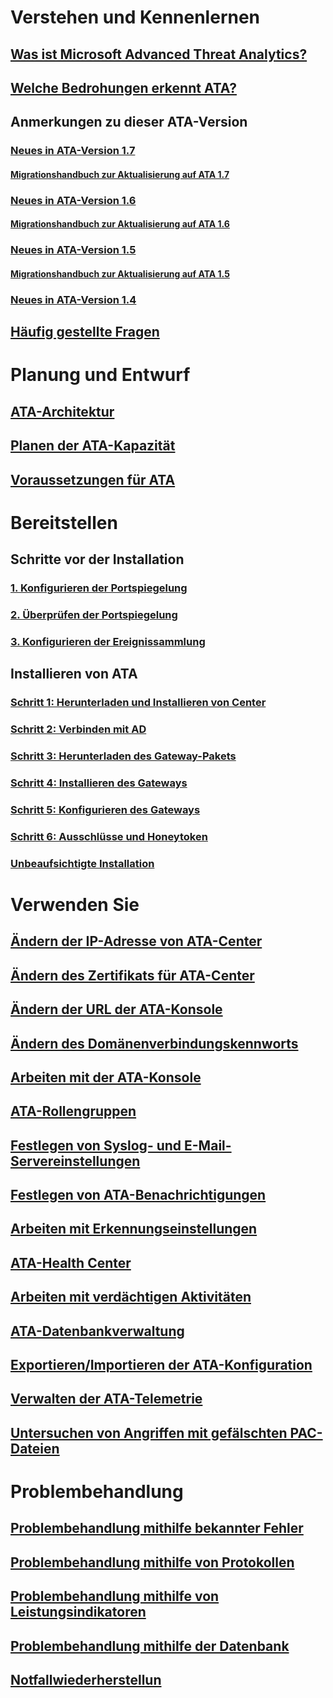 # Verstehen und Kennenlernen
## [Was ist Microsoft Advanced Threat Analytics?](/advanced-threat-analytics/understand-explore/what-is-ata)
## [Welche Bedrohungen erkennt ATA?](/advanced-threat-analytics/understand-explore/ata-threats)
## Anmerkungen zu dieser ATA-Version
### [Neues in ATA-Version 1.7](/advanced-threat-analytics/understand-explore/whats-new-version-1.7)
#### [Migrationshandbuch zur Aktualisierung auf ATA 1.7](/advanced-threat-analytics/understand-explore/ata-update-1.7-migration-guide)
### [Neues in ATA-Version 1.6](/advanced-threat-analytics/understand-explore/whats-new-version-1.6)
#### [Migrationshandbuch zur Aktualisierung auf ATA 1.6](/advanced-threat-analytics/understand-explore/ata-update-1.6-migration-guide)
### [Neues in ATA-Version 1.5](/advanced-threat-analytics/understand-explore/whats-new-version-1.5)
#### [Migrationshandbuch zur Aktualisierung auf ATA 1.5](/advanced-threat-analytics/understand-explore/ata-update-1.5-migration-guide)
### [Neues in ATA-Version 1.4](/advanced-threat-analytics/understand-explore/whats-new-version-1.4)
## [Häufig gestellte Fragen](/advanced-threat-analytics/understand-explore/ata-technical-faq)
# Planung und Entwurf
## [ATA-Architektur](/advanced-threat-analytics/plan-design/ata-architecture)
## [Planen der ATA-Kapazität](/advanced-threat-analytics/plan-design/ata-capacity-planning)
## [Voraussetzungen für ATA](/advanced-threat-analytics/plan-design/ata-prerequisites)
# Bereitstellen
## Schritte vor der Installation
### [1. Konfigurieren der Portspiegelung](configure-port-mirroring.md)
### [2. Überprüfen der Portspiegelung](validate-port-mirroring.md)
### [3. Konfigurieren der Ereignissammlung](configure-event-collection.md)
## Installieren von ATA
### [Schritt 1: Herunterladen und Installieren von Center](install-ata-step1.md)
### [Schritt 2: Verbinden mit AD](install-ata-step2.md)
### [Schritt 3: Herunterladen des Gateway-Pakets](install-ata-step3.md)
### [Schritt 4: Installieren des Gateways](install-ata-step4.md)
### [Schritt 5: Konfigurieren des Gateways](install-ata-step5.md)
### [Schritt 6: Ausschlüsse und Honeytoken](install-ata-step6.md)
### [Unbeaufsichtigte Installation](ata-silent-installation.md)
# Verwenden Sie
## [Ändern der IP-Adresse von ATA-Center](modifying-ata-config-centerip.md)
## [Ändern des Zertifikats für ATA-Center](modifying-ata-config-centercert.md)
## [Ändern der URL der ATA-Konsole](modifying-ata-config-consoleurl.md)
## [Ändern des Domänenverbindungskennworts](modifying-ata-config-dcpassword.md)
## [Arbeiten mit der ATA-Konsole](working-with-ata-console.md)
## [ATA-Rollengruppen](ata-role-groups.md)
## [Festlegen von Syslog- und E-Mail-Servereinstellungen](setting-syslog-email-server-settings.md)
## [Festlegen von ATA-Benachrichtigungen](setting-ata-alerts.md)
## [Arbeiten mit Erkennungseinstellungen](working-with-detection-settings.md)
## [ATA-Health Center](ata-health-center.md)
## [Arbeiten mit verdächtigen Aktivitäten](working-with-suspicious-activities.md)
## [ATA-Datenbankverwaltung](ata-database-management.md)
## [Exportieren/Importieren der ATA-Konfiguration](ata-configuration-file.md)
## [Verwalten der ATA-Telemetrie](manage-telemetry-settings.md)
## [Untersuchen von Angriffen mit gefälschten PAC-Dateien](use-case-forged-pac.md)
# Problembehandlung
## [Problembehandlung mithilfe bekannter Fehler](/advanced-threat-analytics/troubleshoot/troubleshooting-ata-known-errors)
## [Problembehandlung mithilfe von Protokollen](/advanced-threat-analytics/troubleshoot/troubleshooting-ata-using-logs)
## [Problembehandlung mithilfe von Leistungsindikatoren](/advanced-threat-analytics/troubleshoot/troubleshooting-ata-using-perf-counters)
## [Problembehandlung mithilfe der Datenbank](/advanced-threat-analytics/troubleshoot/troubleshooting-ata-using-ata-database)
## [Notfallwiederherstellun](/advanced-threat-analytics/troubleshoot/disaster-recovery)